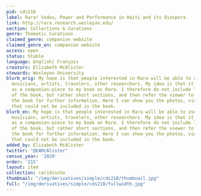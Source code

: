 ```yaml
---
pid: cds218
label: Rara! Vodou, Power and Performance in Haiti and its Diaspora
link: http://rara.research.wesleyan.edu/
section: Collections & Curations
genre: Thematic Curations
claimed_genre: companion website
claimed_genre_en: companion website
access: open
status: Stable
language: English| Français
creators: Elizabeth McAlister
stewards: Wesleyan University
blurb_orig: My hope is that people interested in Rara will be able to use this website—students,
  musicians, artists, travelers, other researchers. My idea is that it will serve
  as a companion-piece to my book on Rara. I therefore do not include large sections
  of the book, but rather short sections, and then refer the viewer to sections of
  the book for further information. Here I can show you the photos, videos, and songs
  that could not be included in the book.
blurb_en: My hope is that people interested in Rara will be able to use this website—students,
  musicians, artists, travelers, other researchers. My idea is that it will serve
  as a companion-piece to my book on Rara. I therefore do not include large sections
  of the book, but rather short sections, and then refer the viewer to sections of
  the book for further information. Here I can show you the photos, videos, and songs
  that could not be included in the book.
added_by: Elizabeth McAlister
twitter: "@EAMcAlister"
census_year: '2020'
order: '215'
layout: item
collection: caridischo
thumbnail: "/img/derivatives/simple/cds218/thumbnail.jpg"
full: "/img/derivatives/simple/cds218/fullwidth.jpg"
---
```

